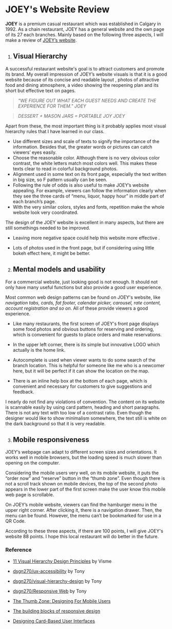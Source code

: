 # JOEY's Website Review 

**JOEY** is a premium casual restaurant which was established in Calgary in 1992. As a chain restaurant, JOEY has a general website and the own page of its 27 each branches. Mainly based on the following three aspects, I will make a review of [JOEY’s website](https://joeyrestaurants.com/).





1. ## **Visual Hierarchy**

A successful restaurant website's goal is to attract customers and promote its brand. My overall impression of JOEY’s website visuals is that it is a good website because of its concise and readable layout , photos of attractive food and dining atmosphere, a video showing the reopening plan and its short but effective text on pages. 



> *"WE FIGURE OUT WHAT EACH GUEST NEEDS AND CREATE THE EXPERIENCE FOR THEM."   JOEY*

> *DESSERT + MASON JARS = PORTABLE JOY*       *JOEY*



Apart from these, the most important thing is it probably applies most visual hierarchy rules that I have learned in our class.

- Use different sizes and scale of texts to signify the importance of the information. Besides that, the greater words or pictures can catch viewers’ eyes easily.
- Choose the reasonable color. Although there is no very obvious color contrast, the white letters match most colors well. This makes these texts clear to read in colorful background photos.
- Alignment used in some text on its front page, especially the text written in big size, so F pattern usually can be seen. 
- Following the rule of odds is also useful to make JOEY’s website appealing. For example, viewers can follow the information clearly when they see the three cards of “menu, liquor, happy hour” in middle part of each branch’s page.
- With the very similar colors, styles and fonts, repetition make the whole website look very coordinated.

The design of the JOEY website is excellent in many aspects, but there are still somethings needed to be improved.

- Leaving more negative space could help this website more effective .

- Lots of photos used in the front page, but if considering using little bokeh effect here, it might be better.

  

2. ## **Mental models and usability**

For a commercial website, just looking good is not enough. It should not only have many useful functions but also provide a good user experience. 

Most common web design patterns can be found on JOEY's website, like *navigation tabs, cards, fat footer, calendar picker, carousel, rate content, account registration and so on*. All of these provide viewers a good experience.

- Like many restaurants, the first screen of JOEY's front page displays some food photos and obvious buttons for reserving and ordering, which is convenient for guests to place orders and make reservations. 
- In the upper left corner, there is its simple but innovative LOGO which actually is the home link.

- Autocomplete is used when viewer wants to do some search of the branch location. This is helpful for someone like me who is a newcomer here, but it will be perfect if it can show the location on the map. 


- There is an inline help box at the bottom of each page, which is convenient and necessary for customers to give suggestions and feedback. 


I nearly do not find any violations of convention. The content on its website is scannable easily by using card pattern, heading and short paragraphs. There is not any text with too low of a contrast ratio. Even though the designer would like to show minimalism somewhere, the text still is white on the dark background so that it is very readable. 



3. ## **Mobile responsiveness**

JOEY’s webpage can adapt to different screen sizes and orientations. It works well in mobile browsers, but the loading speed is much slower than opening on the computer. 

Considering the mobile users very well, on its mobile website, it puts the “order now” and “reserve” button in the “thumb zone”. Even though there is not a scroll track shown on mobile devices, the top of the second photo appears in the lower part of the first screen make the user know this mobile web page is scrollable. 

On JOEY’s mobile website, viewers can find the hamburger menu in the upper right corner. After clicking it, there is a navigation drawer. Then, the menu can be found. However, the menu can’t be bookmarked for use in a QR Code. 



According to these three aspects, if there are 100 points, I will give JOEY's website 88 points. I hope this local restaurant will do better in the future. 





### Reference

-  [11 Visual Hierarchy Design Principles](https://www.youtube.com/watch?v=ZXItTIjC0Wk&feature=youtu.be  )  by Visme

- [dsgn270/ux-accessibility](https://sait-wbdv.github.io/dsgn270/ux-accessibility/) by Tony

- [dsgn270/visual-hierarchy-design](https://sait-wbdv.github.io/dsgn270/visual-hierarchy-design/)  by Tony

- [dsgn270/Responsive Web](https://sait-wbdv.github.io/responsive-web/)  by Tony

- [The Thumb Zone: Designing For Mobile Users](https://www.smashingmagazine.com/2016/09/the-thumb-zone-designing-for-mobile-users/)  

- [The building blocks of responsive design](https://developer.mozilla.org/en-US/docs/Web/Progressive_web_apps/Responsive/responsive_design_building_blocks)

- [Designing Card-Based User Interfaces](https://www.smashingmagazine.com/2016/10/designing-card-based-user-interfaces/)

  



